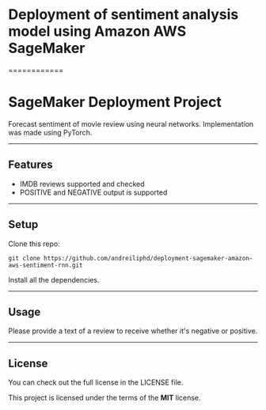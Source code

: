# Deployment of sentiment analysis model using Amazon AWS SageMaker
============
# SageMaker Deployment Project

Forecast sentiment of movie review using neural networks. Implementation was made using PyTorch.

---

## Features
- IMDB reviews supported and checked
- POSITIVE and NEGATIVE output is supported

---

## Setup
Clone this repo:
```
git clone https://github.com/andreiliphd/deployment-sagemaker-amazon-aws-sentiment-rnn.git
```
Install all the dependencies.

---


## Usage

Please provide a text of a review to receive whether it's negative or positive.

---

## License
You can check out the full license in the LICENSE file.

This project is licensed under the terms of the **MIT** license.
